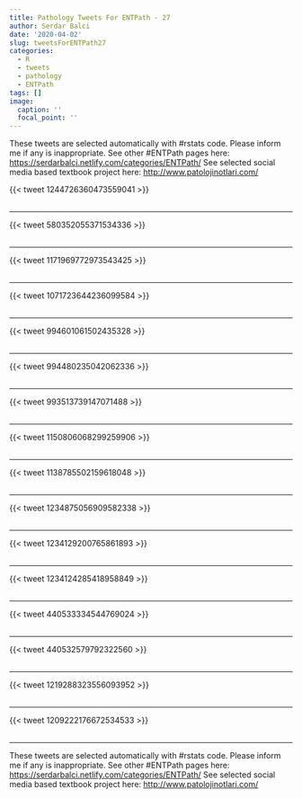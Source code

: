 ```yaml
---
title: Pathology Tweets For ENTPath - 27
author: Serdar Balci
date: '2020-04-02'
slug: tweetsForENTPath27
categories:
  - R
  - tweets
  - pathology
  - ENTPath
tags: []
image:
  caption: ''
  focal_point: ''
---
```



These tweets are selected automatically with #rstats code. Please inform me if any is inappropriate.
See other #ENTPath pages here: https://serdarbalci.netlify.com/categories/ENTPath/ 
See selected social media based textbook project here: http://www.patolojinotlari.com/

{{< tweet 1244726360473559041 >}}
<br>
<br>
<hr>
{{< tweet 580352055371534336 >}}
<br>
<br>
<hr>
{{< tweet 1171969772973543425 >}}
<br>
<br>
<hr>
{{< tweet 1071723644236099584 >}}
<br>
<br>
<hr>
{{< tweet 994601061502435328 >}}
<br>
<br>
<hr>
{{< tweet 994480235042062336 >}}
<br>
<br>
<hr>
{{< tweet 993513739147071488 >}}
<br>
<br>
<hr>
{{< tweet 1150806068299259906 >}}
<br>
<br>
<hr>
{{< tweet 1138785502159618048 >}}
<br>
<br>
<hr>
{{< tweet 1234875056909582338 >}}
<br>
<br>
<hr>
{{< tweet 1234129200765861893 >}}
<br>
<br>
<hr>
{{< tweet 1234124285418958849 >}}
<br>
<br>
<hr>
{{< tweet 440533334544769024 >}}
<br>
<br>
<hr>
{{< tweet 440532579792322560 >}}
<br>
<br>
<hr>
{{< tweet 1219288323556093952 >}}
<br>
<br>
<hr>
{{< tweet 1209222176672534533 >}}
<br>
<br>
<hr>


These tweets are selected automatically with #rstats code. Please inform me if any is inappropriate.
See other #ENTPath pages here: https://serdarbalci.netlify.com/categories/ENTPath/ 
See selected social media based textbook project here: http://www.patolojinotlari.com/
